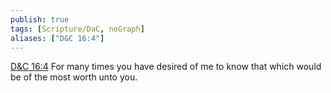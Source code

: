 ```yaml
---
publish: true
tags: [Scripture/DaC, noGraph]
aliases: ["D&C 16:4"]
---
```

[D&C 16:4](https://churchofjesuschrist.org/study/scriptures/dc-testament/dc/16?lang=eng&id=p4#p4) For many times you have desired of me to know that which would be of the most worth unto you.
